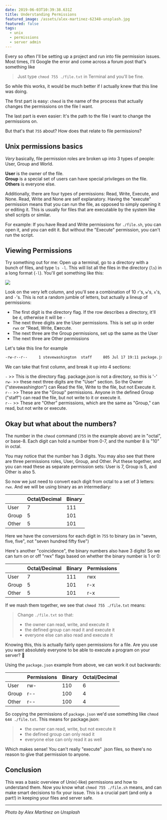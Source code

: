 ```yaml
---
date: 2019-06-03T10:39:38.631Z
title: Understanding Permissions
featured_image: /assets/alex-martinez-62348-unsplash.jpg
featured: false
tags:
  - unix
  - permissions
  - server admin
---
```

Every so often I'll be setting up a project and run into file permission issues. Most times, I'll Google the error and come across a forum post that's something like

> Just type `chmod 755 ./file.txt` in Terminal and you'll be fine.

So while this works, it would be much better if I actually knew that this line was doing. 

The first part is easy: `chmod` is the name of the process that actually changes the permissions on the file I want.

The last part is even easier: It's the path to the file I want to change the permissions on.

But that's that `755` about? How does that relate to file permissions?

## Unix permissions basics

_Very_ basically, file permission roles are broken up into 3 types of people: User, Group and World.

**User** is the owner of the file.\
**Group** is a special set of users can have special privileges on the file.\
**Others** is everyone else.

Additionally, there are four types of permissions: Read, Write, Execute, and None. Read, Write and None are self explanatory. Having the "execute" permission means that you can run the file, as opposed to simply opening it or editing it. This is usually for files that are executable by the system like shell scripts or similar.

For example: If you have Read and Write permissions for `./file.sh`, you can open it, and you can edit it. But without the "Execute" permission, you can't run the script.

## Viewing Permissions

Try something out for me: Open up a terminal, go to a directory with a bunch of files, and type `ls -l`. This will list all the files in the directory (`ls`) in a long format (`-l`). You'll get something like this:

![](/assets/screen-shot-2019-07-18-at-1.50.05-pm.png)

Look on the very left column, and you'll see a combination of 10 `r`'s, `w`'s, `x`'s, and `-`'s. This is not a random jumble of letters, but actually a lineup of permissions:

* The first digit is the directory flag. If the row describes a directory, it'll be `d`, otherwise it will be `-`
* The next three digits are the User permissions. This is set up in order `rwx` or "Read, Write, E**x**ecute.
* The next three are the Group permissions, set up the same as the User
* The next three are Other permissions

Let's take this line for example

```bash
-rw-r--r--     1 stevewashington  staff     805 Jul 17 19:11 package.json
```

We can take that first column, and break it up into 4 sections:

`-` >> This is the directory flag. package.json is not a directory, so this is '-'\
`rw-` >> these next three digits are the "User" section. So the Owner ("stevewashington") can Read the file, Write to the file, but not Execute it.\
`r--` >> These are the "Group" permissions. Anyone in the defined Group ("staff") can read the file, but not write to it or execute it.\
`r--` >> These are "Other" permissions, which are the same as "Group," can read, but not write or execute.

## Okay but what about the numbers?

The number in the `chmod` command (`755` in the example above) are in "octal", or base-8. Each digit can hold a number from 0-7, and the number 8 is "10" in octal.

You may notice that the number has 3 digits. You may also see that there are three permissions roles, User, Group, and Other. Put these together, and you can read these as separate permission sets: User is 7, Group is 5, and Other is also 5.

So now we just need to convert each digit from octal to a set of 3 letters: `rwx`. And we will be using binary as an intermediary:

|       | Octal/Decimal | Binary |
| ----- | ------------- | ------ |
| User  | 7             | 111    |
| Group | 5             | 101    |
| Other | 5             | 101    |

Here we have the conversions for each digit in `755` to binary (as in "seven, five, five", not "seven hundred fifty five")

Here's another "coincidence", the binary numbers also have 3 digits! So we can turn on or off "rwx" flags based on whether the binary number is 1 or 0:

|       | Octal/Decimal | Binary | Permissions |
| ----- | ------------- | ------ | ----------- |
| User  | 7             | 111    | rwx         |
| Group | 5             | 101    | r-x         |
| Other | 5             | 101    | r-x         |

If we mash them together, we see that `chmod 755 ./file.txt` means:

> Change `./file.txt` so that: 
> * the owner can read, write, and execute it
> * the defined group can read it and execute it
> * everyone else can also read and execute it

Knowing this, this is actually fairly open permissions for a file. Are you use you want absolutely everyone to be able to execute a program on your server? 🤔 

Using the `package.json` example from above, we can work it out backwards:

|       | Permissions | Binary | Octal/Decimal |
| ----- | ----------- | ------ | ------------- |
| User  | rw-         | 110    | 6             |
| Group | r--         | 100    | 4             |
| Other | r--         | 100    | 4             |

So copying the permissions of `package.json` we'd use something like `chmod 644 ./file.txt`. This means for package.json:

> * the owner can read, write, but not execute it
> * the defined group can only read it
> * everyone else can only read it as well

Which makes sense! You can't really "execute" .json files, so there's no reason to give that permission to anyone.

## Conclusion

This was a basic overview of Unix(-like) permissions and how to understand them.  Now you know what `chmod 755 ./file.sh` means, and can make smart decisions to fix your issue. This is a crucial part (and only a part!) in keeping your files and server safe.

---

_Photo by Alex Martinez on Unsplash_
